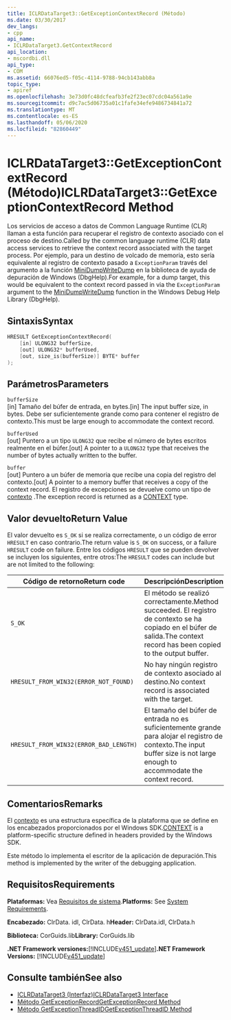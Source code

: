 ```yaml
---
title: ICLRDataTarget3::GetExceptionContextRecord (Método)
ms.date: 03/30/2017
dev_langs:
- cpp
api_name:
- ICLRDataTarget3.GetContextRecord
api_location:
- mscordbi.dll
api_type:
- COM
ms.assetid: 66076ed5-f05c-4114-9788-94cb143abb8a
topic_type:
- apiref
ms.openlocfilehash: 3e73d0fc48dcfeafb3fe2f23ec07cdc04a561a9e
ms.sourcegitcommit: d9c7ac5d06735a01c1fafe34efe9486734841a72
ms.translationtype: MT
ms.contentlocale: es-ES
ms.lasthandoff: 05/06/2020
ms.locfileid: "82860449"
---
```

# <a name="iclrdatatarget3getexceptioncontextrecord-method"></a><span data-ttu-id="612db-102">ICLRDataTarget3::GetExceptionContextRecord (Método)</span><span class="sxs-lookup"><span data-stu-id="612db-102">ICLRDataTarget3::GetExceptionContextRecord Method</span></span>
<span data-ttu-id="612db-103">Los servicios de acceso a datos de Common Language Runtime (CLR) llaman a esta función para recuperar el registro de contexto asociado con el proceso de destino.</span><span class="sxs-lookup"><span data-stu-id="612db-103">Called by the common language runtime (CLR) data access services to retrieve the context record associated with the target process.</span></span> <span data-ttu-id="612db-104">Por ejemplo, para un destino de volcado de memoria, esto sería equivalente al registro de contexto pasado a `ExceptionParam` través del argumento a la función [MiniDumpWriteDump](/windows/desktop/api/minidumpapiset/nf-minidumpapiset-minidumpwritedump) en la biblioteca de ayuda de depuración de Windows (DbgHelp).</span><span class="sxs-lookup"><span data-stu-id="612db-104">For example, for a dump target, this would be equivalent to the context record passed in via the `ExceptionParam` argument to the [MiniDumpWriteDump](/windows/desktop/api/minidumpapiset/nf-minidumpapiset-minidumpwritedump) function in the Windows Debug Help Library (DbgHelp).</span></span>  
  
## <a name="syntax"></a><span data-ttu-id="612db-105">Sintaxis</span><span class="sxs-lookup"><span data-stu-id="612db-105">Syntax</span></span>  
  
```cpp  
HRESULT GetExceptionContextRecord(  
    [in] ULONG32 bufferSize,  
    [out] ULONG32* bufferUsed,  
    [out, size_is(bufferSize)] BYTE* buffer  
);  
```  
  
## <a name="parameters"></a><span data-ttu-id="612db-106">Parámetros</span><span class="sxs-lookup"><span data-stu-id="612db-106">Parameters</span></span>  
 `bufferSize`  
 <span data-ttu-id="612db-107">[in] Tamaño del búfer de entrada, en bytes.</span><span class="sxs-lookup"><span data-stu-id="612db-107">[in] The input buffer size, in bytes.</span></span> <span data-ttu-id="612db-108">Debe ser suficientemente grande como para contener el registro de contexto.</span><span class="sxs-lookup"><span data-stu-id="612db-108">This must be large enough to accommodate the context record.</span></span>  
  
 `bufferUsed`  
 <span data-ttu-id="612db-109">[out] Puntero a un tipo `ULONG32` que recibe el número de bytes escritos realmente en el búfer.</span><span class="sxs-lookup"><span data-stu-id="612db-109">[out] A pointer to a `ULONG32` type that receives the number of bytes actually written to the buffer.</span></span>  
  
 `buffer`  
 <span data-ttu-id="612db-110">[out] Puntero a un búfer de memoria que recibe una copia del registro del contexto.</span><span class="sxs-lookup"><span data-stu-id="612db-110">[out] A pointer to a memory buffer that receives a copy of the context record.</span></span> <span data-ttu-id="612db-111">El registro de excepciones se devuelve como un tipo de [contexto](/windows/win32/api/winnt/ns-winnt-arm64_nt_context) .</span><span class="sxs-lookup"><span data-stu-id="612db-111">The exception record is returned as a [CONTEXT](/windows/win32/api/winnt/ns-winnt-arm64_nt_context) type.</span></span>  
  
## <a name="return-value"></a><span data-ttu-id="612db-112">Valor devuelto</span><span class="sxs-lookup"><span data-stu-id="612db-112">Return Value</span></span>  
 <span data-ttu-id="612db-113">El valor devuelto es `S_OK` si se realiza correctamente, o un código de error `HRESULT` en caso contrario.</span><span class="sxs-lookup"><span data-stu-id="612db-113">The return value is `S_OK` on success, or a failure `HRESULT` code on failure.</span></span> <span data-ttu-id="612db-114">Entre los códigos `HRESULT` que se pueden devolver se incluyen los siguientes, entre otros:</span><span class="sxs-lookup"><span data-stu-id="612db-114">The `HRESULT` codes can include but are not limited to the following:</span></span>  
  
|<span data-ttu-id="612db-115">Código de retorno</span><span class="sxs-lookup"><span data-stu-id="612db-115">Return code</span></span>|<span data-ttu-id="612db-116">Descripción</span><span class="sxs-lookup"><span data-stu-id="612db-116">Description</span></span>|  
|-----------------|-----------------|  
|`S_OK`|<span data-ttu-id="612db-117">El método se realizó correctamente.</span><span class="sxs-lookup"><span data-stu-id="612db-117">Method succeeded.</span></span> <span data-ttu-id="612db-118">El registro de contexto se ha copiado en el búfer de salida.</span><span class="sxs-lookup"><span data-stu-id="612db-118">The context record has been copied to the output buffer.</span></span>|  
|`HRESULT_FROM_WIN32(ERROR_NOT_FOUND)`|<span data-ttu-id="612db-119">No hay ningún registro de contexto asociado al destino.</span><span class="sxs-lookup"><span data-stu-id="612db-119">No context record is associated with the target.</span></span>|  
|`HRESULT_FROM_WIN32(ERROR_BAD_LENGTH)`|<span data-ttu-id="612db-120">El tamaño del búfer de entrada no es suficientemente grande para alojar el registro de contexto.</span><span class="sxs-lookup"><span data-stu-id="612db-120">The input buffer size is not large enough to accommodate the context record.</span></span>|  
  
## <a name="remarks"></a><span data-ttu-id="612db-121">Comentarios</span><span class="sxs-lookup"><span data-stu-id="612db-121">Remarks</span></span>  
 <span data-ttu-id="612db-122">El [contexto](/windows/win32/api/winnt/ns-winnt-arm64_nt_context) es una estructura específica de la plataforma que se define en los encabezados proporcionados por el Windows SDK.</span><span class="sxs-lookup"><span data-stu-id="612db-122">[CONTEXT](/windows/win32/api/winnt/ns-winnt-arm64_nt_context) is a platform-specific structure defined in headers provided by the Windows SDK.</span></span>  
  
 <span data-ttu-id="612db-123">Este método lo implementa el escritor de la aplicación de depuración.</span><span class="sxs-lookup"><span data-stu-id="612db-123">This method is implemented by the writer of the debugging application.</span></span>  
  
## <a name="requirements"></a><span data-ttu-id="612db-124">Requisitos</span><span class="sxs-lookup"><span data-stu-id="612db-124">Requirements</span></span>  
 <span data-ttu-id="612db-125">**Plataformas:** Vea [Requisitos de sistema](../../get-started/system-requirements.md).</span><span class="sxs-lookup"><span data-stu-id="612db-125">**Platforms:** See [System Requirements](../../get-started/system-requirements.md).</span></span>  
  
 <span data-ttu-id="612db-126">**Encabezado:** ClrData. idl, ClrData. h</span><span class="sxs-lookup"><span data-stu-id="612db-126">**Header:** ClrData.idl, ClrData.h</span></span>  
  
 <span data-ttu-id="612db-127">**Biblioteca:** CorGuids.lib</span><span class="sxs-lookup"><span data-stu-id="612db-127">**Library:** CorGuids.lib</span></span>  
  
 <span data-ttu-id="612db-128">**.NET Framework versiones:**[!INCLUDE[v451_update](../../../../includes/net-current-v451-nov-plus.md)]</span><span class="sxs-lookup"><span data-stu-id="612db-128">**.NET Framework Versions:** [!INCLUDE[v451_update](../../../../includes/net-current-v451-nov-plus.md)]</span></span>  
  
## <a name="see-also"></a><span data-ttu-id="612db-129">Consulte también</span><span class="sxs-lookup"><span data-stu-id="612db-129">See also</span></span>

- [<span data-ttu-id="612db-130">ICLRDataTarget3 (Interfaz)</span><span class="sxs-lookup"><span data-stu-id="612db-130">ICLRDataTarget3 Interface</span></span>](iclrdatatarget3-interface.md)
- [<span data-ttu-id="612db-131">Método GetExceptionRecord</span><span class="sxs-lookup"><span data-stu-id="612db-131">GetExceptionRecord Method</span></span>](iclrdatatarget3-getexceptionrecord-method.md)
- [<span data-ttu-id="612db-132">Método GetExceptionThreadID</span><span class="sxs-lookup"><span data-stu-id="612db-132">GetExceptionThreadID Method</span></span>](iclrdatatarget3-getexceptionthreadid-method.md)

